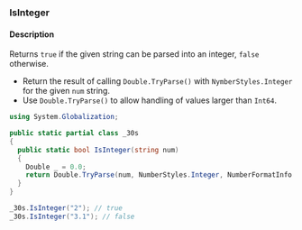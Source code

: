 ### IsInteger

#### Description



Returns `true` if the given string can be parsed into an integer, `false` otherwise.

- Return the result of calling `Double.TryParse()` with `NymberStyles.Integer` for the given `num` string.
- Use `Double.TryParse()` to allow handling of values larger than `Int64`.

```csharp
using System.Globalization;

public static partial class _30s 
{
  public static bool IsInteger(string num) 
  {
    Double _ = 0.0;
    return Double.TryParse(num, NumberStyles.Integer, NumberFormatInfo.CurrentInfo, out _);
  }
}
```

```csharp
_30s.IsInteger("2"); // true
_30s.IsInteger("3.1"); // false
```
